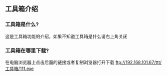 ## 工具箱介绍
### 工具箱是什么?
这是工具箱功能的介绍，如果不知道工具箱是什么请右上角关闭

### 工具箱在哪里下载?
在电脑浏览器上点击后面的链接或者复制浏览器打开下载 <ftp://192.168.101.67/ttt/工具箱/111.exe>
